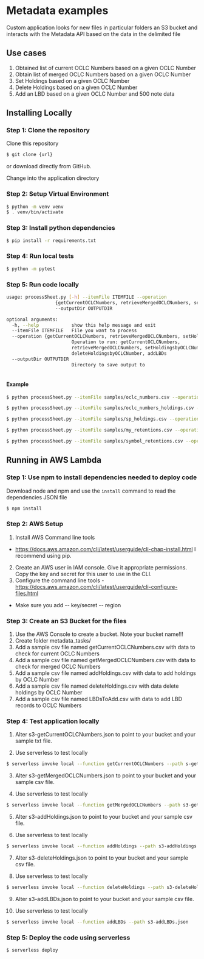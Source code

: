# Metadata examples

Custom application looks for new files in particular folders an S3 bucket and interacts with the Metadata API based on the data in the delimited file

## Use cases

1. Obtained list of current OCLC Numbers based on a given OCLC Number
2. Obtain list of merged OCLC Numbers based on a given OCLC Number 
3. Set Holdings based on a given OCLC Number 
4. Delete Holdings based on a given OCLC Number
5. Add an LBD based on a given OCLC Number and 500 note data  

## Installing Locally

### Step 1: Clone the repository
Clone this repository

```bash
$ git clone {url}
```
or download directly from GitHub.

Change into the application directory

### Step 2: Setup Virtual Environment

```bash
$ python -m venv venv
$ . venv/bin/activate
```

### Step 3: Install python dependencies

```bash
$ pip install -r requirements.txt
```

### Step 4: Run local tests

```bash
$ python -m pytest
```

### Step 5: Run code locally
```bash
usage: processSheet.py [-h] --itemFile ITEMFILE --operation
                  {getCurrentOCLCNumbers, retrieveMergedOCLCNumbers, setHoldingsbyOCLCNumber, deleteHoldingsbyOCLCNumber, addLBDs}
                  --outputDir OUTPUTDIR

optional arguments:
  -h, --help            show this help message and exit
  --itemFile ITEMFILE   File you want to process
  --operation {getCurrentOCLCNumbers, retrieveMergedOCLCNumbers, setHoldingsbyOCLCNumber, deleteHoldingsbyOCLCNumber, addLBDs}
                        Operation to run: getCurrentOCLCNumbers, 
                        retrieveMergedOCLCNumbers, setHoldingsbyOCLCNumber, 
                        deleteHoldingsbyOCLCNumber, addLBDs
  --outputDir OUTPUTDIR
                        Directory to save output to                                                                       
                        
```

#### Example
```bash
$ python processSheet.py --itemFile samples/oclc_numbers.csv --operation getCurrentOCLCNumbers --outputDir samples/getCurrentOCLCNumbers.csv

$ python processSheet.py --itemFile samples/oclc_numbers_holdings.csv --operation retrieveMergedOCLCNumbers --outputDir samples/mergedOCLCNumbers.csv

$ python processSheet.py --itemFile samples/sp_holdings.csv --operation setHoldingsbyOCLCNumber --outputDir samples/addedHoldings.csv

$ python processSheet.py --itemFile samples/my_retentions.csv --operation deleteHoldingsbyOCLCNumber --outputDir samples/removedHoldings.csv

$ python processSheet.py --itemFile samples/symbol_retentions.csv --operation addLBDs --outputDir samples/newLBDs.csv
```

## Running in AWS Lambda

### Step 1: Use npm to install dependencies needed to deploy code
Download node and npm and use the `install` command to read the dependencies JSON file 

```bash
$ npm install
```

### Step 2: AWS Setup

1. Install AWS Command line tools
- https://docs.aws.amazon.com/cli/latest/userguide/cli-chap-install.html
I recommend using pip.
2. Create an AWS user in IAM console. Give it appropriate permissions. Copy the key and secret for this user to use in the CLI. 
3. Configure the command line tools - https://docs.aws.amazon.com/cli/latest/userguide/cli-configure-files.html

- Make sure you add 
-- key/secret
-- region
    
### Step 3: Create an S3 Bucket for the files
1. Use the AWS Console to create a bucket. Note your bucket name!!!
2. Create folder metadata_tasks/
3. Add a sample csv file named getCurrentOCLCNumbers.csv with data to check for current OCLC Numbers
4. Add a sample csv file named getMergedOCLCNumbers.csv with data to check for merged OCLC Numbers
5. Add a sample csv file named addHoldings.csv with data to add holdings by OCLC Number
6. Add a sample csv file named deleteHoldings.csv with data delete holdings by OCLC Number
7. Add a sample csv file named LBDsToAdd.csv with data to add LBD records to OCLC Numbers


### Step 4: Test application locally
1. Alter s3-getCurrentOCLCNumbers.json to point to your bucket and your sample txt file.

2. Use serverless to test locally

```bash
$ serverless invoke local --function getCurrentOCLCNumbers --path s-getCurrentOCLCNumbers.json
```

3. Alter s3-getMergedOCLCNumbers.json to point to your bucket and your sample csv file.

4. Use serverless to test locally

```bash
$ serverless invoke local --function getMergedOCLCNumbers --path s3-getMergedOCLCNumbers.json
```

5. Alter s3-addHoldings.json to point to your bucket and your sample csv file.

6. Use serverless to test locally

```bash
$ serverless invoke local --function addHoldings --path s3-addHoldings.json
```

7. Alter s3-deleteHoldings.json to point to your bucket and your sample csv file.

8. Use serverless to test locally

```bash
$ serverless invoke local --function deleteHoldings --path s3-deleteHoldings.json
```

9. Alter s3-addLBDs.json to point to your bucket and your sample csv file.

10. Use serverless to test locally

```bash
$ serverless invoke local --function addLBDs --path s3-addLBDs.json
```

### Step 5: Deploy the code using serverless

```bash
$ serverless deploy
```
